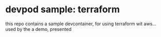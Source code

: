 # devpod sample: terraform

this repo contains a sample devcontainer, for using terraform wit aws... 
used by the a demo, presented

